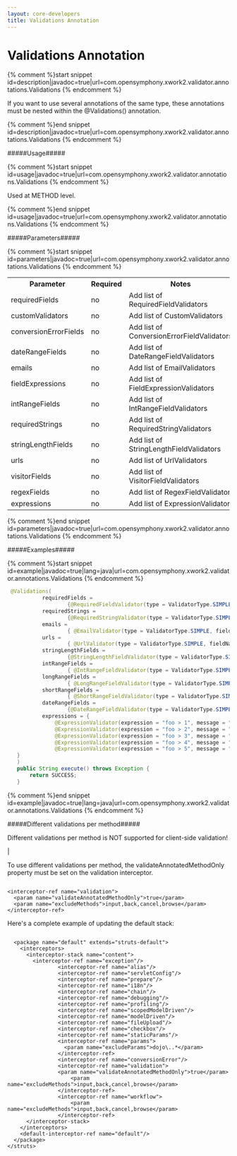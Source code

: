 ```yaml
---
layout: core-developers
title: Validations Annotation
---
```


# Validations Annotation


{% comment %}start snippet id=description|javadoc=true|url=com.opensymphony.xwork2.validator.annotations.Validations {% endcomment %}
<p> <p>If you want to use several annotations of the same type, these annotations must be nested within the @Validations() annotation.</p>
</p>
{% comment %}end snippet id=description|javadoc=true|url=com.opensymphony.xwork2.validator.annotations.Validations {% endcomment %}

#####Usage#####



{% comment %}start snippet id=usage|javadoc=true|url=com.opensymphony.xwork2.validator.annotations.Validations {% endcomment %}
<p> <p>Used at METHOD level.</p>
</p>
{% comment %}end snippet id=usage|javadoc=true|url=com.opensymphony.xwork2.validator.annotations.Validations {% endcomment %}

#####Parameters#####



{% comment %}start snippet id=parameters|javadoc=true|url=com.opensymphony.xwork2.validator.annotations.Validations {% endcomment %}
<p> <table class='confluenceTable' summary=''>

 <tr>
 <th class='confluenceTh'> Parameter </th>
 <th class='confluenceTh'> Required </th>
 <th class='confluenceTh'> Notes </th>
 </tr>
 <tr>
 <td class='confluenceTd'> requiredFields </td>
 <td class='confluenceTd'> no </td>

 <td class='confluenceTd'> Add list of RequiredFieldValidators  </td>
 </tr>
 <tr>
 <td class='confluenceTd'> customValidators </td>
 <td class='confluenceTd'> no </td>
 <td class='confluenceTd'> Add list of CustomValidators </td>
 </tr>
 <tr>
 <td class='confluenceTd'> conversionErrorFields </td>

 <td class='confluenceTd'> no </td>
 <td class='confluenceTd'> Add list of ConversionErrorFieldValidators </td>
 </tr>
 <tr>
 <td class='confluenceTd'> dateRangeFields </td>
 <td class='confluenceTd'> no </td>
 <td class='confluenceTd'> Add list of DateRangeFieldValidators </td>
 </tr>
 <tr>
 <td class='confluenceTd'> emails </td>
 <td class='confluenceTd'> no </td>
 <td class='confluenceTd'> Add list of EmailValidators </td>
 </tr>
 <tr>
 <td class='confluenceTd'> fieldExpressions </td>
 <td class='confluenceTd'> no </td>
 <td class='confluenceTd'> Add list of FieldExpressionValidators </td>
 </tr>
 <tr>
 <td class='confluenceTd'> intRangeFields </td>
 <td class='confluenceTd'> no </td>
 <td class='confluenceTd'> Add list of IntRangeFieldValidators </td>
 </tr>
 <tr>
 <td class='confluenceTd'> requiredStrings </td>
 <td class='confluenceTd'> no </td>
 <td class='confluenceTd'> Add list of RequiredStringValidators </td>
 </tr>
 <tr>
 <td class='confluenceTd'> stringLengthFields </td>
 <td class='confluenceTd'> no </td>
 <td class='confluenceTd'> Add list of StringLengthFieldValidators </td>
 </tr>
 <tr>
 <td class='confluenceTd'> urls </td>
 <td class='confluenceTd'> no </td>
 <td class='confluenceTd'> Add list of UrlValidators </td>
 </tr>
 <tr>
 <td class='confluenceTd'> visitorFields </td>
 <td class='confluenceTd'> no </td>
 <td class='confluenceTd'> Add list of VisitorFieldValidators </td>
 </tr>
 <tr>
 <td class='confluenceTd'> regexFields </td>
 <td class='confluenceTd'> no </td>
 <td class='confluenceTd'> Add list of RegexFieldValidator </td>
 </tr>
 <tr>
 <td class='confluenceTd'> expressions </td>
 <td class='confluenceTd'> no </td>
 <td class='confluenceTd'> Add list of ExpressionValidator </td>
 </tr>
 </table>
</p>
{% comment %}end snippet id=parameters|javadoc=true|url=com.opensymphony.xwork2.validator.annotations.Validations {% endcomment %}

#####Examples#####



{% comment %}start snippet id=example|javadoc=true|lang=java|url=com.opensymphony.xwork2.validator.annotations.Validations {% endcomment %}

```java
 @Validations(
           requiredFields =
                   {@RequiredFieldValidator(type = ValidatorType.SIMPLE, fieldName = "customfield", message = "You must enter a value for field.")},
           requiredStrings =
                   {@RequiredStringValidator(type = ValidatorType.SIMPLE, fieldName = "stringisrequired", message = "You must enter a value for string.")},
           emails =
                   { @EmailValidator(type = ValidatorType.SIMPLE, fieldName = "emailaddress", message = "You must enter a value for email.")},
           urls =
                   { @UrlValidator(type = ValidatorType.SIMPLE, fieldName = "hreflocation", message = "You must enter a value for email.")},
           stringLengthFields =
                   {@StringLengthFieldValidator(type = ValidatorType.SIMPLE, trim = true, minLength="10" , maxLength = "12", fieldName = "needstringlength", message = "You must enter a stringlength.")},
           intRangeFields =
                   { @IntRangeFieldValidator(type = ValidatorType.SIMPLE, fieldName = "intfield", min = "6", max = "10", message = "bar must be between ${min} and ${max}, current value is ${bar}.")},
           longRangeFields =
                   { @LongRangeFieldValidator(type = ValidatorType.SIMPLE, fieldName = "intfield", min = "6", max = "10", message = "bar must be between ${min} and ${max}, current value is ${bar}.")},
           shortRangeFields =
                   { @ShortRangeFieldValidator(type = ValidatorType.SIMPLE, fieldName = "shortfield", min = "1", max = "128", message = "bar must be between ${min} and ${max}, current value is ${bar}.")},
           dateRangeFields =
                   {@DateRangeFieldValidator(type = ValidatorType.SIMPLE, fieldName = "datefield", min = "-1", max = "99", message = "bar must be between ${min} and ${max}, current value is ${bar}.")},
           expressions = {
               @ExpressionValidator(expression = "foo > 1", message = "Foo must be greater than Bar 1. Foo = ${foo}, Bar = ${bar}."),
               @ExpressionValidator(expression = "foo > 2", message = "Foo must be greater than Bar 2. Foo = ${foo}, Bar = ${bar}."),
               @ExpressionValidator(expression = "foo > 3", message = "Foo must be greater than Bar 3. Foo = ${foo}, Bar = ${bar}."),
               @ExpressionValidator(expression = "foo > 4", message = "Foo must be greater than Bar 4. Foo = ${foo}, Bar = ${bar}."),
               @ExpressionValidator(expression = "foo > 5", message = "Foo must be greater than Bar 5. Foo = ${foo}, Bar = ${bar}.")
   }
   )
   public String execute() throws Exception {
       return SUCCESS;
   }

```

{% comment %}end snippet id=example|javadoc=true|lang=java|url=com.opensymphony.xwork2.validator.annotations.Validations {% endcomment %}

#####Different validations per method#####


Different validations per method is NOT supported for client\-side validation\!

| 

To use different validations per method, the validateAnnotatedMethodOnly property must be set on the validation interceptor\.


~~~~~~~

<interceptor-ref name="validation">
  <param name="validateAnnotatedMethodOnly">true</param>                
  <param name="excludeMethods">input,back,cancel,browse</param>
</interceptor-ref>

~~~~~~~

Here's a complete example of updating the default stack:


~~~~~~~

  <package name="default" extends="struts-default">
    <interceptors>
      <interceptor-stack name="content">
        <interceptor-ref name="exception"/>
                <interceptor-ref name="alias"/>
                <interceptor-ref name="servletConfig"/>
                <interceptor-ref name="prepare"/>
                <interceptor-ref name="i18n"/>
                <interceptor-ref name="chain"/>
                <interceptor-ref name="debugging"/>
                <interceptor-ref name="profiling"/>
                <interceptor-ref name="scopedModelDriven"/>
                <interceptor-ref name="modelDriven"/>
                <interceptor-ref name="fileUpload"/>
                <interceptor-ref name="checkbox"/>
                <interceptor-ref name="staticParams"/>
                <interceptor-ref name="params">
                  <param name="excludeParams">dojo\..*</param>
                </interceptor-ref>
                <interceptor-ref name="conversionError"/>
                <interceptor-ref name="validation">
  	            <param name="validateAnnotatedMethodOnly">true</param>                
                    <param name="excludeMethods">input,back,cancel,browse</param>
                </interceptor-ref>
                <interceptor-ref name="workflow">
                    <param name="excludeMethods">input,back,cancel,browse</param>
                </interceptor-ref>
      </interceptor-stack>
    </interceptors>
    <default-interceptor-ref name="default"/>
  </package>
</struts>

~~~~~~~
